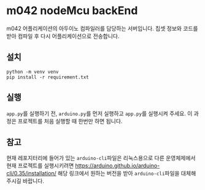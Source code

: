 m042 nodeMcu backEnd
=

m042 어플리케이션의 아두이노 컴파일러를 담당하는 서버입니다.
칩셋 정보와 코드를 받아 컴파일 후 다시 어플리케이션으로 전송합니다.

설치
-
```
python -m venv venv
pip install -r requirement.txt
```
실행
-
```app.py```를 실행하기 전, ```arduino.py```를 먼저 실행하고 ```app.py```를 실행시켜 주세요. 이 과정은 프로젝트를 처음 실행할 때 한번만 하면 됩니다.

참고
-
현재 레포지터리에 들어가 있는 ```arduino-cli```파일은 리눅스용으로 다른 운영체제에서 현재 프로젝트를 실행시키려면 https://arduino.github.io/arduino-cli/0.35/installation/ 해당 링크에서 원하는 버전을 받아 ```arduino-cli```파일을 대체해 주시길 바랍니다.
